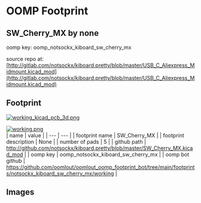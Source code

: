 # OOMP Footprint  
## SW_Cherry_MX  by none  
  
oomp key: oomp_notsockx_kiboard_sw_cherry_mx  
  
source repo at: [http://gitlab.com/notsockx/kiboard.pretty/blob/master/USB_C_Aliexpress_Midmount.kicad_mod](http://gitlab.com/notsockx/kiboard.pretty/blob/master/USB_C_Aliexpress_Midmount.kicad_mod)  
## Footprint  
  
[![working_kicad_pcb_3d.png](working_kicad_pcb_3d_600.png)](working_kicad_pcb_3d.png)  
  
[![working.png](working_600.png)](working.png)  
| name | value | 
| --- | --- | 
| footprint name | SW_Cherry_MX | 
| footprint description | None | 
| number of pads | 5 | 
| github path | http://github.com/notsockx/kiboard.pretty/blob/master/SW_Cherry_MX.kicad_mod | 
| oomp key | oomp_notsockx_kiboard_sw_cherry_mx | 
| oomp bot github | https://github.com/oomlout/oomlout_oomp_footprint_bot/tree/main/footprints/notsockx_kiboard_sw_cherry_mx/working | 
## Images  
